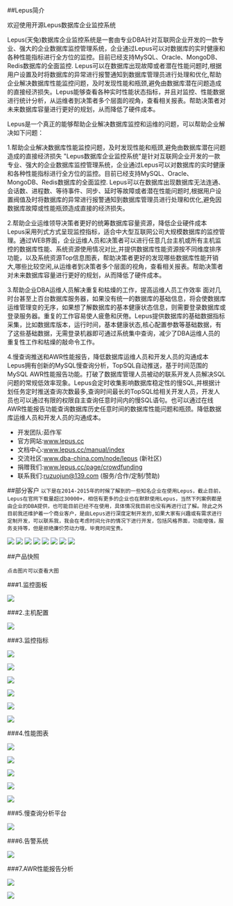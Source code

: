 ##Lepus简介

欢迎使用开源Lepus数据库企业监控系统

Lepus(天兔)数据库企业监控系统是一套由专业DBA针对互联网企业开发的一款专业、强大的企业数据库监控管理系统，企业通过Lepus可以对数据库的实时健康和各种性能指标进行全方位的监控。目前已经支持MySQL、Oracle、MongoDB、Redis数据库的全面监控. Lepus可以在数据库出现故障或者潜在性能问题时,根据用户设置及时将数据库的异常进行报警通知到数据库管理员进行处理和优化,帮助企业解决数据库性能监控问题，及时发现性能和瓶颈,避免由数据库潜在问题造成的直接经济损失。Lepus能够查看各种实时性能状态指标，并且对监控、性能数据进行统计分析，从运维者到决策者多个层面的视角，查看相关报表。帮助决策者对未来数据库容量进行更好的规划，从而降低了硬件成本。

Lepus是一个真正的能够帮助企业解决数据库监控和运维的问题，可以帮助企业解决如下问题：

1.帮助企业解决数据库性能监控问题，及时发现性能和瓶颈,避免由数据库潜在问题造成的直接经济损失
 "Lepus数据库企业监控系统"是针对互联网企业开发的一款专业、强大的企业数据库监控管理系统，企业通过Lepus可以对数据库的实时健康和各种性能指标进行全方位的监控。目前已经支持MySQL、Oracle、MongoDB、Redis数据库的全面监控. Lepus可以在数据库出现数据库无法连通、会话数、进程数、等待事件、同步、延时等故障或者潜在性能问题时,根据用户设置阀值及时将数据库的异常进行报警通知到数据库管理员进行处理和优化,避免因数据库故障或性能瓶颈造成直接的经济损失。

2.帮助企业运维领导决策者更好的统筹数据库容量资源，降低企业硬件成本
Lepus采用列式方式呈现监控指标，适合中大型互联网公司大规模数据库的监控管理。通过WEB界面，企业运维人员和决策者可以进行任意几台主机或所有主机监控的数据库性能、系统资源使用情况对比,并提供数据库性能资源按不同维度排序功能，以及系统资源Top信息图表，帮助决策者更好的发现哪些数据库性能开销大,哪些比较空闲,从运维者到决策者多个层面的视角，查看相关报表。帮助决策者对未来数据库容量进行更好的规划，从而降低了硬件成本。

3.帮助企业DBA运维人员解决重复和枯燥的工作，提高运维人员工作效率
面对几时台甚至上百台数据库服务器，如果没有统一的数据库的基础信息，将会使数据库运维管理变的无序，如果想了解数据库的基本健康状态信息，则需要登录数据库或登录服务器。重复的工作容易使人疲惫和厌倦。Lepus提供数据库的基础数据指标采集，比如数据库版本，运行时间，基本健康状态,核心配置参数等基础数据，有了这些基础数据，无需登录机器即可通过系统集中查询，减少了DBA运维人员的重复性工作和枯燥的敲命令工作。

4.慢查询推送和AWR性能报告，降低数据库运维人员和开发人员的沟通成本
Lepus拥有创新的MySQL慢查询分析，TopSQL自动推送，基于时间范围的MySQL AWR性能报告功能。打破了数据库管理人员被动的联系开发人员解决SQL问题的常规低效率现象。Lepus会定时收集影响数据库稳定性的慢SQL,并根据计划任务定时推送查询次数最多,查询时间最长的TopSQL给相关开发人员，开发人员也可以通过有限的权限自主查询任意时间内的慢SQL语句。也可以通过在线AWR性能报告功能查询数据库历史任意时间的数据库性能问题和瓶颈。降低数据库运维人员和开发人员的沟通成本。


- 开发团队:茹作军
- 官方网站:www.lepus.cc
- 文档中心:www.lepus.cc/manual/index
- 交流社区:www.dba-china.com/node/lepus (新社区)
- 捐赠我们:www.lepus.cc/page/crowdfunding
- 联系我们:ruzuojun@139.com (服务/合作/定制/赞助)


##部分客户
`以下是在2014-2015年的时候了解到的一些知名企业在使用Lepus，截止目前，Lepus在官网下载量超过30000+，相信有更多的企业也在默默使用Lepus，当然下列案例都是由企业的DBA提供，也可能目前已经不在使用，具体情况我目前也没有再进行过了解。除此之外目前我还维护着一个商业客户，是由Lepus进行深度定制开发的,如果大家有兴趣或有需求进行定制开发，可以联系我，我会在考虑时间允许的情况下进行开发，包括风格界面，功能增强，服务支持等，但是拒绝廉价劳动力哦，毕竟时间宝贵。`

![](http://www.lepus.cc/themes/default/styles/images/cases_logo/letv.jpg)
![](http://www.lepus.cc/themes/default/styles/images/cases_logo/pinganfang.jpg)
![](http://www.lepus.cc/themes/default/styles/images/cases_logo/feiniu.jpg)
![](http://www.lepus.cc/themes/default/styles/images/cases_logo/ly.jpg)
![](http://www.lepus.cc/themes/default/styles/images/cases_logo/mtime.jpg)
![](http://www.lepus.cc/themes/default/styles/images/cases_logo/mazhan.jpg)
![](http://www.lepus.cc/themes/default/styles/images/cases_logo/365fanyi.jpg)
![](http://www.lepus.cc/themes/default/styles/images/cases_logo/phpok.jpg)

##产品快照

`点击图片可以查看大图`

###1.监控面板

![](http://www.lepus.cc/themes/default/styles/images/product/lepus_dashboard.jpg)

###2.主机配置

![](http://www.lepus.cc/themes/default/styles/images/product/lepus_mysql_config.jpg)

###3.监控指标

![](http://www.lepus.cc/themes/default/styles/images/product/lepus_mysql_index.jpg)

![](http://www.lepus.cc/themes/default/styles/images/product/lepus_mysql_repl.jpg)

![](http://www.lepus.cc/themes/default/styles/images/product/lepus_mysql_innodb.jpg)

![](http://www.lepus.cc/themes/default/styles/images/product/lepus_mongo_index.jpg)

![](http://www.lepus.cc/themes/default/styles/images/product/lepus_mongo_index.jpg)

![](http://www.lepus.cc/themes/default/styles/images/product/lepus_mongo_indexes.jpg)

###4.性能图表

![](http://www.lepus.cc/themes/default/styles/images/product/lepus_mysql_chart.jpg)

![](http://www.lepus.cc/themes/default/styles/images/product/lepus_mysql_chart2.jpg)

![](http://www.lepus.cc/themes/default/styles/images/product/lepus_mysql_chart3.jpg)

![](http://www.lepus.cc/themes/default/styles/images/product/lepus_oracle_chart1.jpg)

![](http://www.lepus.cc/themes/default/styles/images/product/lepus_oracle_chart2.jpg)

###5.慢查询分析平台

![](http://www.lepus.cc/themes/default/styles/images/product/lepus_mysql_slowquery.jpg)

###6.告警系统

![](http://www.lepus.cc/themes/default/styles/images/product/lepus_alarm.jpg)

###7.AWR性能报告分析

![](http://www.lepus.cc/themes/default/styles/images/product/lepus_mysql_awr.jpg)

![](http://www.lepus.cc/themes/default/styles/images/product/lepus_mysql_awr2.jpg)


